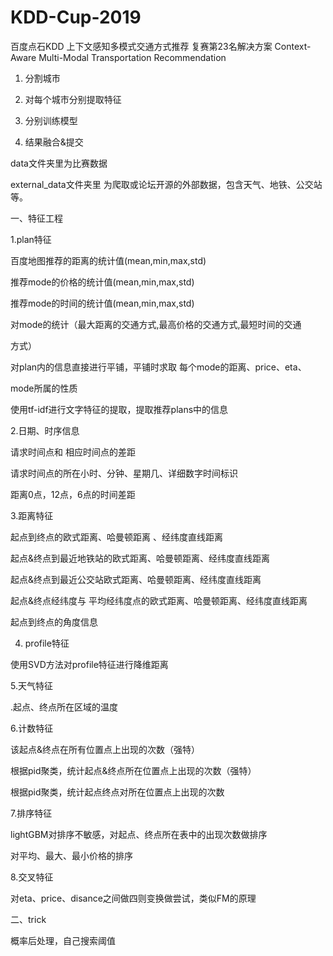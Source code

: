 # KDD-Cup-2019
百度点石KDD 上下文感知多模式交通方式推荐 复赛第23名解决方案
Context-Aware Multi-Modal Transportation Recommendation


1. 分割城市

2. 对每个城市分别提取特征

3. 分别训练模型

4. 结果融合&提交



data文件夹里为比赛数据

external_data文件夹里 为爬取或论坛开源的外部数据，包含天气、地铁、公交站等。



一、特征工程



1.plan特征 

百度地图推荐的距离的统计值(mean,min,max,std)

推荐mode的价格的统计值(mean,min,max,std)

推荐mode的时间的统计值(mean,min,max,std)

对mode的统计（最大距离的交通方式,最高价格的交通方式,最短时间的交通

方式）

对plan内的信息直接进行平铺，平铺时求取 每个mode的距离、price、eta、

mode所属的性质

使用tf-idf进行文字特征的提取，提取推荐plans中的信息



2.日期、时序信息

请求时间点和 相应时间点的差距

请求时间点的所在小时、分钟、星期几、详细数字时间标识

距离0点，12点，6点的时间差距



3.距离特征

起点到终点的欧式距离、哈曼顿距离 、经纬度直线距离

起点&终点到最近地铁站的欧式距离、哈曼顿距离、经纬度直线距离

起点&终点到最近公交站欧式距离、哈曼顿距离、经纬度直线距离

起点&终点经纬度与 平均经纬度点的欧式距离、哈曼顿距离、经纬度直线距离

起点到终点的角度信息



4. profile特征

使用SVD方法对profile特征进行降维距离



5.天气特征

.起点、终点所在区域的温度



6.计数特征

该起点&终点在所有位置点上出现的次数（强特）

根据pid聚类，统计起点&终点所在位置点上出现的次数（强特）

根据pid聚类，统计起点终点对所在位置点上出现的次数



7.排序特征

lightGBM对排序不敏感，对起点、终点所在表中的出现次数做排序

对平均、最大、最小价格的排序



8.交叉特征

对eta、price、disance之间做四则变换做尝试，类似FM的原理



二、trick

概率后处理，自己搜索阈值
